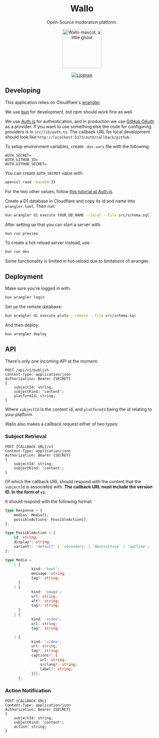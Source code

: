 <div align="center">
<h1>Wallo</h1>

Open-Source moderation platform.

<img src="logo.png" alt="Wallo mascot, a little ghost" height="128" />

[![License](https://img.shields.io/gitlab/license/wallo-dev/wallo?style=for-the-badge)](https://gitlab.com/wallo-dev/wallo/-/raw/main/LICENSE)

</div>

## Developing

This application relies on Cloudflare's [wrangler](https://developers.cloudflare.com/workers/wrangler/).

We use [bun](https://bun.sh/) for development, but npm should work fine as well.

We use [Auth.js](https://authjs.dev/) for authentication, and in production we use [GitHub OAuth](https://docs.github.com/en/apps/oauth-apps/building-oauth-apps/creating-an-oauth-app) as a provider. If you want to use something else the code for configuring providers is in `src/lib/auth.ts`. The callback URL for local development should look like `http://localhost:5173/auth/callback/github`.

To setup environment variables, create `.dev.vars` file with the following:

```env
AUTH_SECRET=
AUTH_GITHUB_ID=
AUTH_GITHUB_SECRET=
```

You can create `AUTH_SECRET` value with:

```bash
openssl rand -base64 33
```

For the two other values, follow [this tutorial at Auth.js](https://authjs.dev/getting-started/authentication/oauth).

Create a D1 database in Cloudflare and copy its id and name into `wrangler.toml`. Then run:

```bash
bun wrangler d1 execute YOUR_DB_NAME --local --file src/schema.sql
```

After setting up that you can start a server with:

```bash
bun run preview
```

To create a hot-reload server instead, use:

```bash
bun run dev
```

Some functionality is limited in hot-reload due to limitations of wrangler.

## Deployment

Make sure you're logged in with:

```bash
bun wrangler login
```

Set up the remote database:

```bash
bun wrangler d1 execute pluto --remote --file src/schema.sql
```

And then deploy:

```bash
bun wrangler deploy
```

## API

There's only one incoming API at the moment:

```http
POST /api/v1/publish
Content-Type: application/json
Authorization: Bearer {SECRET}
{
    subjectId: string;
    subjectKind: 'content';
    platformId: string;
}
```

Where `subjectId` is the content id, and `platformId` being the id relating to your platform.

Wallo also makes a callback request either of two types:

### Subject Retrieval

```http
POST {CALLBACK URL}/v1
Content-Type: application/json
Authorization: Bearer {SECRET}
{
    subjectId: string;
    subjectKind: 'content';
}
```

Of which the callback URL should respond with the content that the `subjectId` is associated with. **The callback URL must include the version ID. In the form of `v1`.**

It should respond with the following format:

```ts
type Response = {
	medias: Media[];
	possibleActions: PossibleAction[];
};

type PossibleAction = {
	id: string;
	display?: string;
	variant?: 'default' | 'secondary' | 'destructive' | 'outline';
};

type Media =
	| {
			kind: 'text';
			message: string;
			tag?: string;
	  }
	| {
			kind: 'image';
			url: string;
			alt?: string;
			tag?: string;
	  }
	| {
			kind: 'video';
			url: string;
			tag?: string;

	| {
			kind: 'video';
			url: string;
			tag?: string;
			captions?: {
				url: string;
				srclang?: string;
				label?: string;
			}[];
	  };
```

### Action Notification

```http
POST {CALLBACK URL}
Content-Type: application/json
Authorization: Bearer {SECRET}
{
    subjectId: string;
    subjectKind: 'content';
    action: string;
}
```
